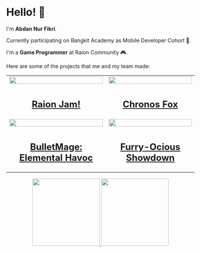 # Hello! 👋

I'm **Abdan Nur Fikri**. <br>

Currently participating on Bangkit Academy as Mobile Developer Cohort 📱.

I'm a **Game Programmer** at Raion Community 🎮.

Here are some of the projects that me and my team made:

<div align = "center">
  <table>
    <tr>
      <a href="https://raioncommunity.itch.io/raion-jam">
        <td><img src="https://github.com/QaorVa/QaorVa/assets/100664948/665dbcb5-0b18-4c2e-9e18-fcbfac9d96bc" width="100%"/></td>
      </a>
      <a href="https://alexiyous.itch.io/chronos-fox">
        <td><img src="https://github.com/QaorVa/QaorVa/assets/100664948/34978304-0291-47c4-b126-39219f9fb1e4" width="100%"/></td>  
      </a>
    </tr>
    <tr>
      <td align="center"><h2><a href="https://raioncommunity.itch.io/raion-jam">Raion Jam!</a></h2></td>
      <td align="center"><h2><a href="https://alexiyous.itch.io/chronos-fox">Chronos Fox</a></h2></td>
    </tr>    
    <tr>
      <a href="https://alexiyous.itch.io/bullet-mage">
        <td><img src="https://github.com/QaorVa/QaorVa/assets/100664948/97337c36-c33c-460b-b30e-7b4a0e59b348" width="100%"/></td>  
      </a>
      <a href="https://alexiyous.itch.io/furry-ocious-showdown">
        <td><img src="https://github.com/QaorVa/QaorVa/assets/100664948/a93d6d06-cc9f-49f2-af99-5e834b8337c9" width="100%"/></td>
      </a>
    </tr>
    <tr>
      <td align="center"><h2><a href="https://alexiyous.itch.io/bullet-mage">BulletMage: Elemental Havoc</a></h2></td>
      <td align="center"><h2><a href="https://alexiyous.itch.io/furry-ocious-showdown">Furry-Ocious Showdown</a></h2></td>
    </tr> 
  </table>

</div>

<p align="center">
<a href="https://github.com/QaorVa">
  <img height="180em" src="https://github-readme-stats-eight-theta.vercel.app/api?username=QaorVa&layout=compact&theme=algolia&include_all_commits=true&count_private=true"/>
  <img height="180em" src="https://github-readme-stats-eight-theta.vercel.app/api/top-langs/?username=QaorVa&layout=compact&theme=algolia"/>
</a>
</p>
